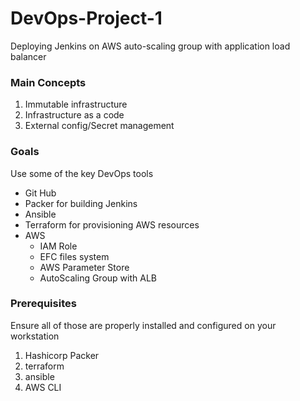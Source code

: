 # DevOps-Project-1
Deploying Jenkins on AWS auto-scaling group with application load balancer 

### Main Concepts 
1. Immutable infrastructure
2. Infrastructure as a code
3. External config/Secret management

### Goals
Use some of the key DevOps tools
- Git Hub
- Packer for building Jenkins
- Ansible
- Terraform for provisioning AWS resources
- AWS
  - IAM Role
  - EFC files system
  - AWS Parameter Store
  - AutoScaling Group with ALB
    
### Prerequisites
Ensure all of those are properly installed and configured on your workstation
1. Hashicorp Packer
2. terraform
3. ansible
4. AWS CLI

   
